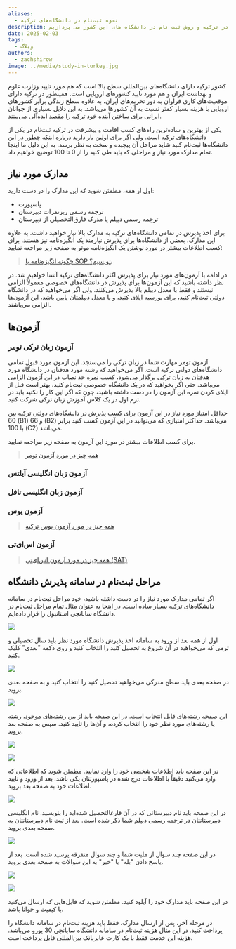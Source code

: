 ```yaml
---
aliases:
  - نحوه ثبت‌نام در دانشگاه‌های ترکیه
description: در این مقاله به تفصیل به جزئیات تحصیل در ترکیه و روش ثبت نام در دانشگاه های این کشور می پردازیم.
date: 2025-02-03
tags:
  - وبلاگ
authors:
  - zachshirow
image: ../media/study-in-turkey.jpg
---
```



کشور ترکیه دارای دانشگاه‌های بین‌المللی سطح بالا است که هم مورد تایید وزارت علوم و بهداشت ایران و هم مورد تایید کشورهای اروپایی است. همینطور در ترکیه دارای موقعیت‌های کاری فراوان به دور تحریم‌های ایران، به علاوه سطح زندگی برابر کشورهای اروپایی با هزینه بسیار کمتر نسبت به آن کشورها می‌باشد. به این دلایل بسیاری از جوانان ایرانی برای ساختن آینده خود ترکیه را مقصد ایده‌آلی می‌بینند. 

یکی از بهترین و ساده‌ترین راه‌های کسب اقامت و پیشرفت در ترکیه ثبت‌نام در یکی از دانشگاه‌های ترکیه است. ولی اگر برای اولین بار دارید درباره اینکه چطور در این دانشگاه‌ها ثبت‌نام کنید شاید مراحل آن پیچیده و سخت به نظر برسد. به این دلیل ما اینجا تمام مدارک مورد نیاز و مراحلی که باید طی کنید را از 0 تا 100 توضیح خواهیم داد.

## مدارک مورد نیاز

اول از همه، مطمئن شوید که این مدارک را در دست دارید:

- پاسپورت
- ترجمه رسمی ریزنمرات دبیرستان
- ترجمه رسمی دیپلم یا مدرک فارق‌التحصیلی از دبیرستان

برای اخذ پذیرش در تمامی دانشگاه‌های ترکیه به مدارک بالا نیاز خواهید داشت. به علاوه این مدارک، بعضی از دانشگاه‌ها برای پذیرش نیازمند یک انگیزه‌نامه نیز هستند. برای کسب اطلاعات بیشتر در مورد نوشتن یک انگیزه‌نامه موثر به صفحه زیر مراجعه نمایید:

> [چگونه انگیزه‌نامه یا SOP بنویسیم؟](writing-sop.md)

در ادامه با آزمون‌های مورد نیاز برای پذیرش اکثر دانشگاه‌های ترکیه آشنا خواهیم شد. در نظر داشته باشید که این آزمون‌ها برای پذیرش در دانشگاه‌های خصوصی معمولاً الزامی نیستند و فقط با معدل دیپلم بالا پذیرش می‌کنند. ولی اگر می‌خواهید که در دانشگاه دولتی ثبت‌نام کنید، برای بورسیه اپلای کنید، و یا معدل دیپلمتان پایین باشد، این آزمون‌ها الزامی می‌باشند.

## آزمون‌ها

### آزمون زبان ترکی تومر

آزمون تومر مهارت شما در زبان ترکی را می‌سنجد. این آزمون مورد قبول تمامی دانشگاه‌های دولتی ترکیه است. اگر می‌خواهید که رشته مورد هدفتان در دانشگاه مورد هدفتان به زبان ترکی برگذار می‌شود، کسب نمره حد نصاب در این آزمون الزامی می‌باشد. حتی اگر بخواهید که در یک دانشگاه خصوصی ثبت‌نام کنید، بهتر است قبل از اپلای کردن نمره این آزمون را در دست داشته باشید، چون که اگر این کار را نکنید باید در ترم اول در یک کلاس آموزش زبان ترکی شرکت کنید.

حداقل امتیاز مورد نیاز در این آزمون برای کسب پذیرش در دانشگاه‌های دولتی ترکیه بین 60 (B1) و 66 (B2) می‌باشد. حداکثر امتیازی که می‌توانید در این آزمون کسب کنید برابر با 100 (C2) می‌باشد.

برای کسب اطلاعات بیشتر در مورد این آزمون به صفحه زیر مراجعه نمایید.

> [همه چیز در مورد آزمون تومر](tomer-exam.md)

### آزمون زبان انگلیسی آیلتس

### آزمون زبان انگلیسی تافل

### آزمون یوس

> [همه چیز در مورد آزمون یوس ترکیه](yos-exam.md)

### آزمون اس‌ای‌تی

> [همه چیز در مورد آزمون اس‌ای‌تی (SAT)](sat-exam.md)


## مراحل ثبت‌نام در سامانه پذیرش دانشگاه

اگر تمامی مدارک مورد نیاز را در دست داشته باشید، خود مراحل ثبت‌نام در سامانه دانشگاه‌های ترکیه بسیار ساده است. در اینجا به عنوان مثال تمام مراحل ثبت‌نام در دانشگاه سابانجی استانبول را قرار داده‌ایم.

![](../media/Screenshot%202025-01-21%20123834%201.png)

اول از همه بعد از ورود به سامانه اخذ پذیرش دانشگاه مورد نظر باید سال تحصیلی و ترمی که می‌خواهید در آن شروع به تحصیل کنید را انتخاب کنید و روی دکمه "بعدی" کلیک کنید. 

![](../media/Screenshot%202025-01-21%20123910%201.png)

در صفحه بعدی باید سطح مدرکی می‌خواهید تحصیل کنید را انتخاب کنید و به صفحه بعدی بروید.


![](../media/Screenshot%202025-01-21%20123947%201.png)

این صفحه رشته‌های قابل انتخاب است. در این صفحه باید از بین رشته‌های موجود، رشته یا رشته‌های مورد نظر خود را انتخاب کرده، و آن‌ها را تایید کنید. سپس به صفحه بعد بروید.

![](../media/Screenshot%202025-01-21%20124123%201.png)

![](../media/Screenshot%202025-01-21%20124108%201.png)

در این صفحه باید اطلاعات شخصی خود را وارد نمایید. مطمئن شوید که اطلاعاتی که وارد می‌کنید دقیقاً با اطلاعات درج شده در پاسپورتتان یکی باشد. بعد از ورود و تایید اطلاعات خود به صفحه بعد بروید.

![](../media/Screenshot%202025-01-21%20124158.png)

در این صفحه باید نام دبیرستانی که در آن فارغالتحصیل شده‌اید را بنویسید. نام انگلیسی دبیرستانتان در ترجمه رسمی دیپلم شما ذکر شده است. بعد از ثبت نام دبیرستانتان به صفحه بعدی بروید.

![](../media/Screenshot%202025-01-21%20124230.png)

در این صفحه چند سوال از ملیت شما و چند سوال متفرقه پرسید شده است. بعد از پاسخ دادن "بله" یا "خیر" به این سوالات به صفحه بعدی بروید.

![](../media/Screenshot%202025-01-21%20124258%201.png)

![](../media/Screenshot%202025-01-21%20124319%201.png)

در این صفحه باید مدارک خود را آپلود کنید. مطمئن شوید که فایل‌هایی که ارسال می‌کنید با کیفیت و خوانا باشد.

در مرحله آخر، پس از ارسال مدارک، فقط باید هزینه ثبت‌نام در سامانه دانشگاه را پرداخت کنید. در این مثال هزینه ثبت‌نام در سامانه دانشگاه سابانجی 30 یورو می‌باشد. هزینه این خدمت فقط با یک کارت عابربانک بین‌المللی قابل پرداخت است.

